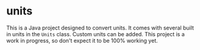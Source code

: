 # units
This is a Java project designed to convert units. It comes with several built in units in the `Units` class. Custom units can be added. This project is a work in progress, so don't expect it to be 100% working yet.
